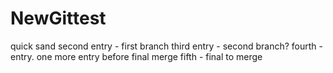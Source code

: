 # NewGittest
quick sand
second entry - first branch
third entry - second branch?
fourth - entry. one more entry before final merge
fifth - final to merge
